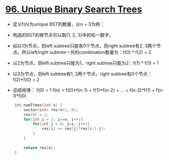 # [96. Unique Binary Search Trees](https://leetcode.com/problems/unique-binary-search-trees/#/solutions)
* 定义f(n)为unique BST的数量，以n = 3为例：

* 构造的BST的根节点可以取{1, 2, 3}中的任一数字。

* 如以1为节点，则left subtree只能有0个节点，而right subtree有2, 3两个节点。所以left/right subtree一共的combination数量为：f(0) * f(2) = 2

* 以2为节点，则left subtree只能为1，right subtree只能为2：f(1) * f(1) = 1

* 以3为节点，则left subtree有1, 2两个节点，right subtree有0个节点：f(2)*f(0) = 2
* 总结规律：
		f(0) = 1
		f(n) = f(0)*f(n-1) + f(1)*f(n-2) + ... + f(n-2)*f(1) + f(n-1)*f(0)
```C++
    int numTrees(int n) {
        vector<int> res(n+1, 0);
        res[0] = 1;
        for(int i = 1; i<=n; i++){
            for(int j = 0; j<i; j++){
                res[i] += res[j]*res[i-1-j];
            }
        }
        
        return res[n];
    }
```
